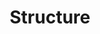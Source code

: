 ---
title: Structure
layout: revealjs-exercise
description: "This description is included within meta-tags"
goal: ""
why:
  - Explanation 1
  - Explanation 2
  - Explanation 3
principles:
ppitfalls:
standardtime: 700

content:
  - center: Eu sou _____.
    translation: "I am ____."
  - center: Eu fui _____.
    translation: "I was ____."
  - center: Eu serei _____.
    translation: "I'll be ____."
  - center: Eu estou _____.
    translation: "I am ____."
  - center: Eu estava _____.
    translation: "I was ____."
  - center: Eu estarei _____.
    translation: "I'll be ____."
  - center: Eu estou _____ando.
    translation: "I am  ____-ing."
  - center: Eu estava _____ando.
    translation: "I was ____-ing."
  - center: Eu estarei _____ando.
    translation: "I'll be ____-ing."
  - center: Eu estou _____endo.
    translation: "I am  ____-ing."
  - center: Eu estava _____endo.
    translation: "I was ____-ing."
  - center: Eu estarei _____endo.
    translation: "I'll be ____-ing."
  - center: Eu estou _____indo.
    translation: "I am  ____-ing."
  - center: Eu estava _____indo.
    translation: "I was ____-ing."
  - center: Eu estarei _____indo.
    translation: "I'll be ____-ing."
---